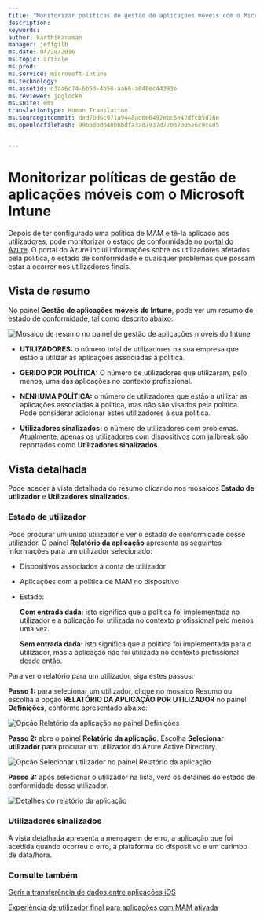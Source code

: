 ```yaml
---
title: "Monitorizar políticas de gestão de aplicações móveis com o Microsoft Intune | Microsoft Intune"
description: 
keywords: 
author: karthikaraman
manager: jeffgilb
ms.date: 04/28/2016
ms.topic: article
ms.prod: 
ms.service: microsoft-intune
ms.technology: 
ms.assetid: d3aa6c74-6b5d-4b50-aa66-a040ec44393e
ms.reviewer: joglocke
ms.suite: ems
translationtype: Human Translation
ms.sourcegitcommit: ded7bd6c971a9448ad6e6492ebc5e42dfcb5d76e
ms.openlocfilehash: 99b50bd040bbbdfa3ad7937d7703700526c9c4d5


---
```


# Monitorizar políticas de gestão de aplicações móveis com o Microsoft Intune
Depois de ter configurado uma política de MAM e tê-la aplicado aos utilizadores, pode monitorizar o estado de conformidade no [portal do Azure](https://portal.azure.com). O portal do Azure inclui informações sobre os utilizadores afetados pela política, o estado de conformidade e quaisquer problemas que possam estar a ocorrer nos utilizadores finais.
## Vista de resumo
No painel **Gestão de aplicações móveis do Intune**, pode ver um resumo do estado de conformidade, tal como descrito abaixo:


![Mosaico de resumo no painel de gestão de aplicações móveis do Intune](../media/mam-azure-portal-user-status-summary.png)

-   **UTILIZADORES:** o número total de utilizadores na sua empresa que estão a utilizar as aplicações associadas à política.

-   **GERIDO POR POLÍTICA:** O número de utilizadores que utilizaram, pelo menos, uma das aplicações no contexto profissional.

-   **NENHUMA POLÍTICA:** o número de utilizadores que estão a utilizar as aplicações associadas à política, mas não são visados pela política.  Pode considerar adicionar estes utilizadores à sua política.

- **Utilizadores sinalizados:** o número de utilizadores com problemas. Atualmente, apenas os utilizadores com dispositivos com jailbreak são reportados como **Utilizadores sinalizados**.


## Vista detalhada
Pode aceder à vista detalhada do resumo clicando nos mosaicos **Estado de utilizador** e **Utilizadores sinalizados**.

### Estado de utilizador
Pode procurar um único utilizador e ver o estado de conformidade desse utilizador. O painel **Relatório da aplicação** apresenta as seguintes informações para um utilizador selecionado:
- Dispositivos associados à conta de utilizador
- Aplicações com a política de MAM no dispositivo
- Estado:

  **Com entrada dada:** isto significa que a política foi implementada no utilizador e a aplicação foi utilizada no contexto profissional pelo menos uma vez.

  **Sem entrada dada:** isto significa que a política foi implementada para o utilizador, mas a aplicação não foi utilizada no contexto profissional desde então.

Para ver o relatório para um utilizador, siga estes passos:

**Passo 1:** para selecionar um utilizador, clique no mosaico Resumo ou escolha a opção **RELATÓRIO DA APLICAÇÃO POR UTILIZADOR** no painel **Definições**, conforme apresentado abaixo:

![Opção Relatório da aplicação no painel Definições](../media/mam-azure-portal-app-reporting-by-user-settings-blade.png)

**Passo 2:** abre o painel **Relatório da aplicação**. Escolha **Selecionar utilizador** para procurar um utilizador do Azure Active Directory.

![Opção Selecionar utilizador no painel Relatório da aplicação](../media/mam-azure-portal-app-reporting-select-user.png)

**Passo 3:** após selecionar o utilizador na lista, verá os detalhes do estado de conformidade desse utilizador.

![Detalhes do relatório da aplicação](../media/mam-azure-portal-app-reporting-by-user.png)
### Utilizadores sinalizados
A vista detalhada apresenta a mensagem de erro, a aplicação que foi acedida quando ocorreu o erro, a plataforma do dispositivo e um carimbo de data/hora.  

### Consulte também
[Gerir a transferência de dados entre aplicações iOS](manage-data-transfer-between-ios-apps-with-microsoft-intune.md)

[Experiência de utilizador final para aplicações com MAM ativada](end-user-experience-for-mam-enabled-apps-with-microsoft-intune.md)



<!--HONumber=Jun16_HO4-->


